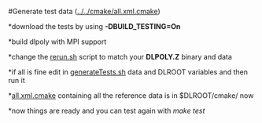 #Generate test data ([../../cmake/all.xml.cmake](../../cmake/all.xml.cmake))

*download the tests by using **-DBUILD_TESTING=On** 

*build dlpoly with MPI support 

*change the [rerun.sh](rerun.sh) script to match your **DLPOLY.Z** binary and data

*if all is fine edit in [generateTests.sh](generateTests.sh) data and DLROOT variables and then run it

*[all.xml.cmake](all.xml.cmake) containing all the reference data is in $DLROOT/cmake/ now

*now things are ready and you can test again with _make test_

